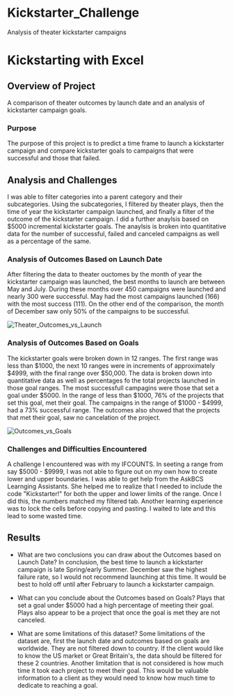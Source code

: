 # Kickstarter_Challenge
Analysis of theater kickstarter campaigns
# Kickstarting with Excel

## Overview of Project
A comparison of theater outcomes by launch date and an analysis of kickstarter campaign goals.

### Purpose
The purpose of this project is to predict a time frame to launch a kickstarter campaign and compare kickstarter goals to campaigns that were successful and those that failed. 

## Analysis and Challenges
I was able to filter categories into a parent category and their subcategories.  Using the subcategories, I filtered by theater plays, then the time of year the kickstarter campaign launched, and finally a filter of the outcome of the kickstarter campaign.  I did a further anaylsis based on $5000 incremental kickstarter goals.  The anaylsis is broken into quantitative data for the number of successful, failed and canceled campaigns as well as a percentage of the same. 

### Analysis of Outcomes Based on Launch Date
After filtering the data to theater ouctomes by the month of year the kickstarter campaign was launched, the best months to launch are between May and July.  During these months over 450 campaigns were launched and nearly 300 were successful.  May had the most campaigns launched (166) with the most success (111).  On the other end of the comparison, the month of December saw only 50% of the campaigns to be successful.   

![Theater_Outcomes_vs_Launch](https://user-images.githubusercontent.com/96890065/154868187-67bc7525-6aee-4f20-8eaa-86903f716e1e.png)

### Analysis of Outcomes Based on Goals
The kickstarter goals were broken down in 12 ranges.  The first range was less than $1000, the next 10 ranges were in increments of approximately $4999, with the final range over $50,000.  The data is broken down into quantitative data as well as percentages fo the total projects launched in those goal ranges.  The most successfull campagins were those that set a goal under $5000. In the range of less than $1000, 76% of the projects that set this goal, met their goal.  The campaigns in the range of $1000 - $4999, had a 73% successful range.  The outcomes also showed that the projects that met their goal, saw no cancelation of the project. 

![Outcomes_vs_Goals](https://user-images.githubusercontent.com/96890065/154868201-86375147-a59d-46a5-a3c1-34141902c3c6.png)

### Challenges and Difficulties Encountered
A challenge I encountered was with my IFCOUNTS.  In seeting a range from say $5000 - $9999, I was not able to figure out on my own how to create lower and upper boundaries.  I was able to get help from the AskBCS Learnging Assistants.  She helped me to realize that I needed to include the code "Kickstarter!" for both the upper and lower limits of the range.  Once I did this, the numbers matched my filtered tab.  Another learning experience was to lock the cells before copying and pasting.  I waited to late and this lead to some wasted time.

## Results

- What are two conclusions you can draw about the Outcomes based on Launch Date?
In conclusion, the best time to launch a kickstarter campaign is late Spring/early Summer.  December saw the highest failure rate, so I would not recommend launching at this time.  It would be best to hold off until after February to launch a kickstarter campaign.

- What can you conclude about the Outcomes based on Goals?
Plays that set a goal under $5000 had a high percentage of meeting their goal.  Plays also appear to be a project that once the goal is met they are not canceled. 

- What are some limitations of this dataset?
Some limitations of the dataset are, first the launch date and outcomes based on goals are worldwide.  They are not filtered down to country.  If the client would like to know the US market or Great Britain's, the data should be filtered for these 2 countries.  Another limitation that is not considered is how much time it took each project to meet their goal.  This would be valuable information to a client as they would need to know how much time to dedicate to reaching a goal.
